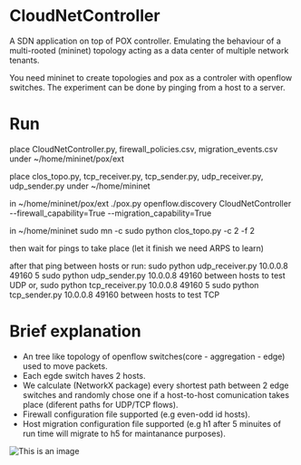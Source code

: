# CloudNetController
A SDN application on top of POX controller.  Emulating the behaviour of a multi-rooted (mininet) topology acting as a data center of multiple network tenants.

You need mininet to create topologies and pox as a controler with openflow switches. The experiment can be done by pinging from a host to a server.

# Run
place CloudNetController.py, firewall_policies.csv, migration_events.csv under ~/home/mininet/pox/ext

place clos_topo.py, tcp_receiver.py, tcp_sender.py, udp_receiver.py, udp_sender.py under ~/home/mininet

in ~/home/mininet/pox/ext
./pox.py openflow.discovery CloudNetController --firewall_capability=True --migration_capability=True

in ~/home/mininet
sudo mn -c
sudo python clos_topo.py -c 2 -f 2

then wait for pings to take place (let it finish we need ARPS to learn)

after that ping between hosts or run:
sudo python udp_receiver.py 10.0.0.8 49160 5
sudo python udp_sender.py 10.0.0.8 49160
between hosts to test UDP or,
sudo python tcp_receiver.py 10.0.0.8 49160 5
sudo python tcp_sender.py 10.0.0.8 49160
between hosts to test TCP

# Brief explanation
- An tree like topology of openflow switches(core - aggregation - edge) used to move packets.
- Each egde switch haves 2 hosts.
- We calculate (NetworkX package) every shortest path between 2 edge switches and randomly chose one if a host-to-host comunication takes place (diferent paths for UDP/TCP flows).
- Firewall configuration file supported (e.g even-odd id hosts).
- Host migration configuration file supported (e.g h1 after 5 minuites of run time will migrate to h5 for maintanance purposes).

![This is an image](https://github.com/Thodorhs/CloudNetController/images/ex.png)



